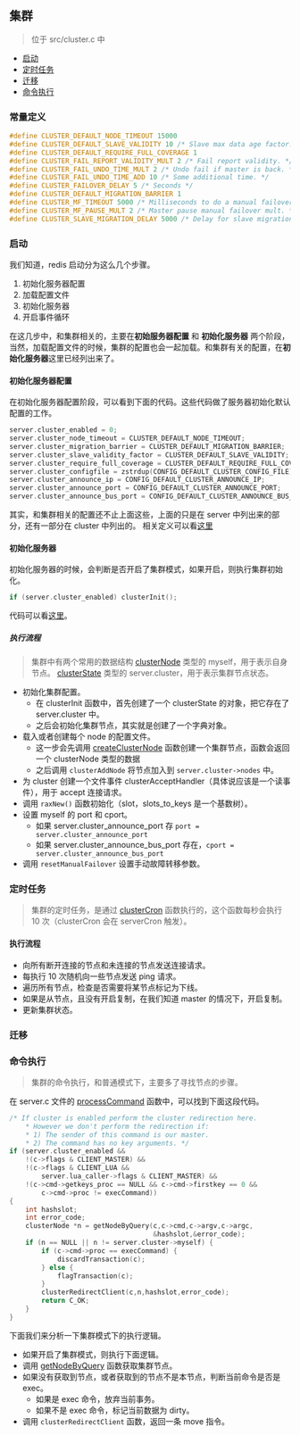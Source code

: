 ## 集群
> 位于 src/cluster.c 中

* [启动](#启动)
* [定时任务](#定时任务)
* [迁移](#迁移)
* [命令执行](#命令执行)

### 常量定义
```c
#define CLUSTER_DEFAULT_NODE_TIMEOUT 15000
#define CLUSTER_DEFAULT_SLAVE_VALIDITY 10 /* Slave max data age factor. */
#define CLUSTER_DEFAULT_REQUIRE_FULL_COVERAGE 1
#define CLUSTER_FAIL_REPORT_VALIDITY_MULT 2 /* Fail report validity. */
#define CLUSTER_FAIL_UNDO_TIME_MULT 2 /* Undo fail if master is back. */
#define CLUSTER_FAIL_UNDO_TIME_ADD 10 /* Some additional time. */
#define CLUSTER_FAILOVER_DELAY 5 /* Seconds */
#define CLUSTER_DEFAULT_MIGRATION_BARRIER 1
#define CLUSTER_MF_TIMEOUT 5000 /* Milliseconds to do a manual failover. */
#define CLUSTER_MF_PAUSE_MULT 2 /* Master pause manual failover mult. */
#define CLUSTER_SLAVE_MIGRATION_DELAY 5000 /* Delay for slave migration. */
```

### 启动
我们知道，redis 启动分为这么几个步骤。
1. 初始化服务器配置
1. 加载配置文件
1. 初始化服务器
1. 开启事件循环

在这几步中，和集群相关的，主要在**初始服务器配置** 和 **初始化服务器** 两个阶段，当然，加载配置文件的时候，集群的配置也会一起加载。和集群有关的配置，在**初始化服务器**这里已经列出来了。

#### 初始化服务器配置
在初始化服务器配置阶段，可以看到下面的代码。这些代码做了服务器初始化默认配置的工作。
```c
server.cluster_enabled = 0;
server.cluster_node_timeout = CLUSTER_DEFAULT_NODE_TIMEOUT;
server.cluster_migration_barrier = CLUSTER_DEFAULT_MIGRATION_BARRIER;
server.cluster_slave_validity_factor = CLUSTER_DEFAULT_SLAVE_VALIDITY;
server.cluster_require_full_coverage = CLUSTER_DEFAULT_REQUIRE_FULL_COVERAGE;
server.cluster_configfile = zstrdup(CONFIG_DEFAULT_CLUSTER_CONFIG_FILE);
server.cluster_announce_ip = CONFIG_DEFAULT_CLUSTER_ANNOUNCE_IP;
server.cluster_announce_port = CONFIG_DEFAULT_CLUSTER_ANNOUNCE_PORT;
server.cluster_announce_bus_port = CONFIG_DEFAULT_CLUSTER_ANNOUNCE_BUS_PORT;
```

其实，和集群相关的配置还不止上面这些，上面的只是在 server 中列出来的部分，还有一部分在 cluster 中列出的。
相关定义可以看[这里](../struct/common/cluster.md)

#### 初始化服务器
初始化服务器的时候，会判断是否开启了集群模式，如果开启，则执行集群初始化。
```c
if (server.cluster_enabled) clusterInit();
```
代码可以看[这里](../func/cluster/clusterInit.md)。

##### 执行流程
> 集群中有两个常用的数据结构
> [clusterNode](../struct/common/cluster.md#集群节点定义) 类型的 myself，用于表示自身节点。
> [clusterState](../struct/common/cluster.md#集群状态定义) 类型的 server.cluster，用于表示集群节点状态。

* 初始化集群配置。
    * 在 clusterInit 函数中，首先创建了一个 clusterState 的对象，把它存在了 server.cluster 中。
    * 之后会初始化集群节点，其实就是创建了一个字典对象。
* 载入或者创建每个 node 的配置文件。
    * 这一步会先调用 [createClusterNode](../func/cluster/createClusterNode.md) 函数创建一个集群节点，函数会返回一个 clusterNode 类型的数据
    * 之后调用 `clusterAddNode` 将节点加入到 `server.cluster->nodes` 中。
* 为 cluster 创建一个文件事件 clusterAcceptHandler（具体说应该是一个读事件），用于 accept 连接请求。
* 调用 `raxNew()` 函数初始化（slot，slots_to_keys 是一个基数树）。
* 设置 myself 的 port 和 cport。
    * 如果 server.cluster_announce_port 存 `port =  server.cluster_announce_port`
    * 如果 server.cluster_announce_bus_port 存在，`cport = server.cluster_announce_bus_port`
* 调用 `resetManualFailover` 设置手动故障转移参数。

### 定时任务
> 集群的定时任务，是通过 [clusterCron](../func/cluster/clusterCron.md) 函数执行的，这个函数每秒会执行 10 次（clusterCron 会在 serverCron 触发）。

#### 执行流程

* 向所有断开连接的节点和未连接的节点发送连接请求。
* 每执行 10 次随机向一些节点发送 ping 请求。
* 遍历所有节点，检查是否需要将某节点标记为下线。
* 如果是从节点，且没有开启复制，在我们知道 master 的情况下，开启复制。
* 更新集群状态。

### 迁移


### 命令执行
> 集群的命令执行，和普通模式下，主要多了寻找节点的步骤。

在 server.c 文件的 [processCommand](../func/server/processCommand.md) 函数中，可以找到下面这段代码。
```c
/* If cluster is enabled perform the cluster redirection here.
    * However we don't perform the redirection if:
    * 1) The sender of this command is our master.
    * 2) The command has no key arguments. */
if (server.cluster_enabled &&
    !(c->flags & CLIENT_MASTER) &&
    !(c->flags & CLIENT_LUA &&
        server.lua_caller->flags & CLIENT_MASTER) &&
    !(c->cmd->getkeys_proc == NULL && c->cmd->firstkey == 0 &&
        c->cmd->proc != execCommand))
{
    int hashslot;
    int error_code;
    clusterNode *n = getNodeByQuery(c,c->cmd,c->argv,c->argc,
                                    &hashslot,&error_code);
    if (n == NULL || n != server.cluster->myself) {
        if (c->cmd->proc == execCommand) {
            discardTransaction(c);
        } else {
            flagTransaction(c);
        }
        clusterRedirectClient(c,n,hashslot,error_code);
        return C_OK;
    }
}
```

下面我们来分析一下集群模式下的执行逻辑。
* 如果开启了集群模式，则执行下面逻辑。
* 调用 [getNodeByQuery](../func/cluster/getNodeByQuery.md) 函数获取集群节点。
* 如果没有获取到节点，或者获取到的节点不是本节点，判断当前命令是否是 exec。
    * 如果是 exec 命令，放弃当前事务。
    * 如果不是 exec 命令，标记当前数据为 dirty。
* 调用 `clusterRedirectClient` 函数，返回一条 move 指令。
